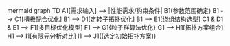 mermaid
graph TD
A1[需求输入] --> |性能需求/约束条件| B1(参数范围确定)
B1 --> C1[槽极配合优化]
B1 --> D1[定转子拓扑优化]
B1 --> E1[绕组结构选型]
C1 & D1 & E1 --> F1[多目标优化模型]
F1 --> G1{粒子群算法优化}
G1 --> H1[拓扑方案组合]
H1 --> I1[有限元分析对比]
I1 --> J1((选定初始拓扑方案))
